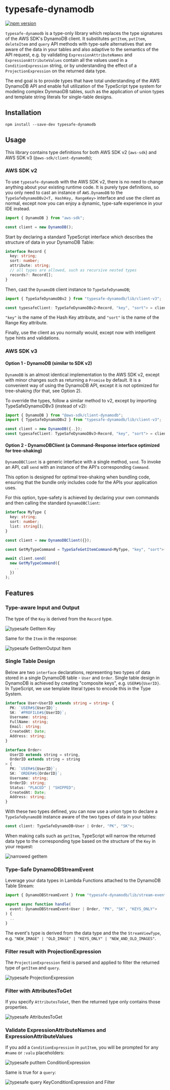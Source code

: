 # typesafe-dynamodb

[![npm version](https://badge.fury.io/js/typesafe-dynamodb.svg)](https://badge.fury.io/js/typesafe-dynamodb)

`typesafe-dynamodb` is a type-only library which replaces the type signatures of the AWS SDK's DynamoDB client. It substitutes `getItem`, `putItem`, `deleteItem` and `query` API methods with type-safe alternatives that are aware of the data in your tables and also adaptive to the semantics of the API request, e.g. by validating `ExpressionAttributeNames` and `ExpressionAttributeValues` contain all the values used in a `ConditionExpression` string, or by understanding the effect of a `ProjectionExpression` on the returned data type.

The end goal is to provide types that have total understanding of the AWS DynamoDB API and enable full utilization of the TypeScript type system for modeling complex DynmaoDB tables, such as the application of union types and template string literals for single-table designs.

## Installation

```
npm install --save-dev typesafe-dynamodb
```

## Usage

This library contains type definitions for both AWS SDK v2 (`aws-sdk`) and AWS SDK v3 (`@aws-sdk/client-dynamodb`);

### AWS SDK v2

To use `typesafe-dynamodb` with the AWS SDK v2, there is no need to change anything about your existing runtime code. It is purely type definitions, so you only need to cast an instance of `AWS.DynamoDB` to the `TypeSafeDynamoDBv2<T, HashKey, RangeKey>` interface and use the client as normal, except now you can enjoy a dynamic, type-safe experience in your IDE instead.

```ts
import { DynamoDB } from "aws-sdk";

const client = new DynamoDB();
```

Start by declaring a standard TypeScript interface which describes the structure of data in your DynamoDB Table:

```ts
interface Record {
  key: string;
  sort: number;
  attribute: string;
  // all types are allowed, such as recursive nested types
  records?: Record[];
}
```

Then, cast the `DynamoDB` client instance to `TypeSafeDynamoDB`;

```ts
import { TypeSafeDynamoDBv2 } from "typesafe-dynamodb/lib/client-v3";

const typesafeClient: TypeSafeDynamoDBv2<Record, "key", "sort"> = client;
```

`"key"` is the name of the Hash Key attribute, and `"sort"` is the name of the Range Key attribute.

Finally, use the client as you normally would, except now with intelligent type hints and validations.

### AWS SDK v3

#### Option 1 - DynamoDB (similar to SDK v2)

`DynamoDB` is an almost identical implementation to the AWS SDK v2, except with minor changes such as returning a `Promise` by default. It is a convenient way of using the DynamoDB API, except it is not optimized for tree-shaking (for that, see Option 2).

To override the types, follow a similar method to v2, except by importing TypeSafeDynamoDBv3 (instead of v2):

```ts
import { DynamoDB } from "@aws-sdk/client-dynamodb";
import { TypeSafeDynamoDBv2 } from "typesafe-dynamodb/lib/client-v3";

const client = new DynamoDB({..});
const typesafeClient: TypeSafeDynamoDBv3<Record, "key", "sort"> = client;
```

#### Option 2 - DynamoDBClient (a Command-Response interface optimized for tree-shaking)

`DynamoDBClient` is a generic interface with a single method, `send`. To invoke an API, call `send` with an instance of the API's corresponding `Command`.

This option is designed for optimal tree-shaking when bundling code, ensuring that the bundle only includes code for the APIs your application uses.

For this option, type-safety is achieved by declaring your own commands and then calling the standard `DynamoDBClient`:

```ts
interface MyType {
  key: string;
  sort: number;
  list: string[];
}

const client = new DynamoDBClient({});

const GetMyTypeCommand = TypeSafeGetItemCommand<MyType, "key", "sort">();

await client.send(
  new GetMyTypeCommand({
    ..
  })
);
```

## Features

### Type-aware Input and Output

The type of the `Key` is derived from the `Record` type.

![typesafe GetItem Key](img/get-item.gif)

Same for the `Item` in the response:

![typesafe GetItemOutput Item](img/get-item-response.gif)

### Single Table Design

Below are two `interface` declarations, representing two types of data stored in a single DynamoDB table - `User` and `Order`. Single table design in DynamoDB is achieved by creating "composite keys", e.g. `USER#${UserID}`. In TypeScript, we use template literal types to encode this in the Type System.

```ts
interface User<UserID extends string = string> {
  PK: `USER#${UserID}`;
  SK: `#PROFILE#${UserID}`;
  Username: string;
  FullName: string;
  Email: string;
  CreatedAt: Date;
  Address: string;
}

interface Order<
  UserID extends string = string,
  OrderID extends string = string
> {
  PK: `USER#${UserID}`;
  SK: `ORDER#${OrderID}`;
  Username: string;
  OrderID: string;
  Status: "PLACED" | "SHIPPED";
  CreatedAt: Date;
  Address: string;
}
```

With these two types defined, you can now use a union type to declare a `TypeSafeDynamoDB` instance aware of the two types of data in your tables:

```ts
const client: TypeSafeDynamoDB<User | Order, "PK", "SK">;
```

When making calls such as `getItem`, TypeScript will narrow the returned data type to the corresponding type based on the structure of the `Key` in your request:

![narrowed getItem](img/get-order.png)

### Type-Safe DynamoDBStreamEvent

Leverage your data types in Lambda Functions attached to the DynamoDB Table Stream:

```ts
import { DynamoDBStreamEvent } from "typesafe-dynamodb/lib/stream-event";

export async function handle(
  event: DynamoDBStreamEvent<User | Order, "PK", "SK", "KEYS_ONLY">
) {
  ..
}
```

The event's type is derived from the data type and the the `StreamViewType`, e.g. `"NEW_IMAGE" | "OLD_IMAGE" | "KEYS_ONLY" | "NEW_AND_OLD_IMAGES"`.

### Filter result with ProjectionExpression

The `ProjectionExpression` field is parsed and applied to filter the returned type of `getItem` and `query`.

![typesafe ProjectionExpression](img/get-item-projection.gif)

### Filter with AttributesToGet

If you specify `AttributesToGet`, then the returned type only contains those properties.

![typesafe AttributesToGet](img/get-item-attributes.gif)

### Validate ExpressionAttributeNames and ExpressionAttributeValues

If you add a `ConditionExpression` in `putItem`, you will be prompted for any `#name` or `:valu` placeholders:

![typesafe putItem ConditionExpression](img/put-item-expression.gif)

Same is true for a `query`:

![typesafe query KeyConditionExpression and Filter](img/query-expression.gif)
